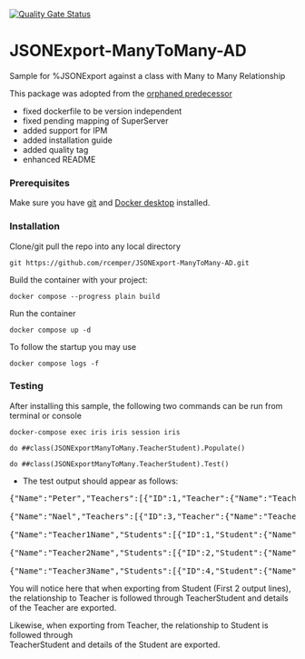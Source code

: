 [![Quality Gate Status](https://community.objectscriptquality.com/api/project_badges/measure?project=intersystems_iris_community%2FJSONExport-ManyToMany-AD&metric=alert_status)](https://community.objectscriptquality.com/dashboard?id=intersystems_iris_community%2FJSONExport-ManyToMany-AD)  

# JSONExport-ManyToMany-AD
Sample for %JSONExport against a class with Many to Many Relationship   

This package was adopted from the [orphaned predecessor](https://openexchange.intersystems.com/package/JSONExportManyToMany)   
- fixed dockerfile to be version independent   
- fixed pending mapping of SuperServer   
- added support for IPM  
- added installation guide   
- added quality tag     
- enhanced README     

### Prerequisites    
Make sure you have [git](https://git-scm.com/book/en/v2/Getting-Started-Installing-Git) and [Docker desktop](https://www.docker.com/products/docker-desktop) installed.    
### Installation   
Clone/git pull the repo into any local directory  

````    
git https://github.com/rcemper/JSONExport-ManyToMany-AD.git
````    
   
Build the container with your project:   

````
docker compose --progress plain build
````

Run the container

 ````
docker compose up -d
````
To follow the startup you may use

````
docker compose logs -f
````
### Testing  
After installing this sample, the following two commands can be run from terminal or console

````
docker-compose exec iris iris session iris    

do ##class(JSONExportManyToMany.TeacherStudent).Populate()         

do ##class(JSONExportManyToMany.TeacherStudent).Test()    
````
- The test output should appear as follows:

<pre>
{"Name":"Peter","Teachers":[{"ID":1,"Teacher":{"Name":"Teacher1Name"}},{"ID":2,"Teacher":{"Name":"Teacher2Name"}}]}
 
{"Name":"Nael","Teachers":[{"ID":3,"Teacher":{"Name":"Teacher1Name"}},{"ID":4,"Teacher":{"Name":"Teacher3Name"}}]}
 
{"Name":"Teacher1Name","Students":[{"ID":1,"Student":{"Name":"Peter"}},{"ID":3,"Student":{"Name":"Nael"}}]}
 
{"Name":"Teacher2Name","Students":[{"ID":2,"Student":{"Name":"Peter"}}]}
 
{"Name":"Teacher3Name","Students":[{"ID":4,"Student":{"Name":"Nael"}}]}
</pre>

You will notice here that when exporting from Student (First 2 output lines),    
the relationship to Teacher is followed through TeacherStudent and details of the Teacher are exported.    

Likewise, when exporting from Teacher, the relationship to Student is followed through    
TeacherStudent and details of the Student are exported.   

